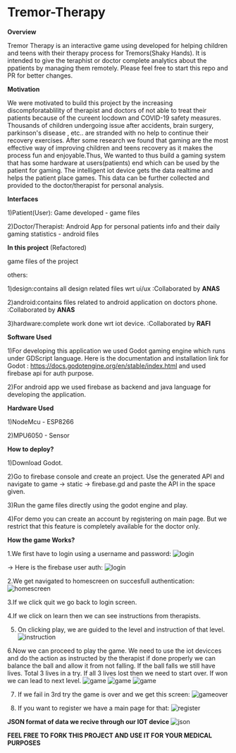 # Tremor-Therapy

**Overview**

Tremor Therapy is an interactive game using developed for helping children and teens with their therapy process for Tremors(Shaky Hands). It is intended to give the teraphist or doctor complete analytics about the ppatients by managing them remotely. Please feel free to start this repo and PR for better changes.


**Motivation**

We were motivated to build this project by the increasing discompforatablility of therapist and doctors of not able to treat their patients because of the cureent locdown and COVID-19 safety measures. Thousands of children undergoing issue after accidents, brain surgery, parkinson's disease , etc.. are stranded with no help to continue their recovery exercises. After some research we found that gaming are the most effective way of improving children and teens recovery as it makes the process fun and enjoyable.Thus, We wanted to thus build a gaming system that has some hardware at users(patients) end which can be used by the patient for gaming. The intelligent iot device gets the data realtime and helps the patient place games. This data can be further collected and provided to the doctor/therapist for personal analysis.


**Interfaces**

1)Patient(User): Game developed - game files

2)Doctor/Therapist: Android App for personal patients info and their daily gaming statistics - android files


**In this project** (Refactored)

game files of the project

others:

1)design:contains all design related files wrt ui/ux  :Collaborated by **ANAS**

2)android:contains files related to android application on doctors phone. :Collaborated by **ANAS**

3)hardware:complete work done wrt iot device.  :Collaborated by **RAFI**


**Software Used**

1)For developing this application we used Godot gaming engine which runs under GDScript language. Here is the documentation and installation link for Godot : https://docs.godotengine.org/en/stable/index.html  and used firebase api for auth purpose.

2)For android app we used firebase as backend and java language for developing the application.


**Hardware Used**

1)NodeMcu - ESP8266

2)MPU6050 - Sensor


**How to deploy?**

1)Download Godot.

2)Go to firebase console and create an project. Use the generated API and navigate to game -> static -> firebase.gd and paste the API in the space given.

3)Run the game files directly using the godot engine and play.

4)For demo you can create an account by registering on main page. But we restrict that this feature is completely available for the doctor only.


**How the game Works?**

1.We first have to login using a username and password:
![login](others/screenshots/screenshots/login.png)

-> Here is the firebase user auth:
![login](others/screenshots/screenshots/firebase.png)


2.We get navigated to homescreen on succesfull authentication:
![homescreen](others/screenshots/screenshots/homescreen.png)

3.If we click quit we go back to login screen.

4.If we click on learn then we can see instructions from therapists.

5. On clicking play, we are guided to the level and instruction of that level.
![instruction](others/screenshots/screenshots/instruction.png)

6.Now we can proceed to play the game. We need to use the iot devicces and do the action as instructed by the therapist if done properly we can balance the ball and allow it from not falling. If the ball falls we still have lives. Total 3 lives in a try. If all 3 lives lost then we need to start over. If won we can lead to next level.
![game](others/screenshots/screenshots/game.png)
![game](sothers/screenshots/screenshots/game2.png)
![game](others/screenshots/screenshots/game3.png)

7. If we fail in 3rd try the game is over and we get this screen:
![gameover](others/screenshots/screenshots/gameover.png)

8. If you want to register we have a main page for that:
![register](others/screenshots/screenshots/register.png)


**JSON format of data we recive through our IOT device**
![json](others/screenshots/screenshots/jsond.png)

**FEEL FREE TO FORK THIS PROJECT AND USE IT FOR YOUR MEDICAL PURPOSES**



